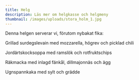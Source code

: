 ```yaml
---
title: Helg
description: Läs mer om helgkasse och helgmeny
thumbnail: /images/uploads/stora_holm_1.jpg
---
```

Denna helgen serverar vi, förutom nybakat fika:

Grillad surdegslevain med mozzarella, högrev och picklad chili

Jordärtskocksoppa med ramslök och rotfruktschips

Räkmacka med inlagd fänkål, dillmajonnäs och ägg

Ugnspannkaka med sylt och grädde